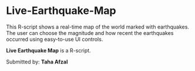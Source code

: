 # Live-Earthquake-Map
This R-script shows a real-time map of the world marked with earthquakes. The user can choose the magnitude and how recent the earthquakes occurred using easy-to-use UI controls.

**Live Earthquake Map** is a R-script.

Submitted by: **Taha Afzal**
